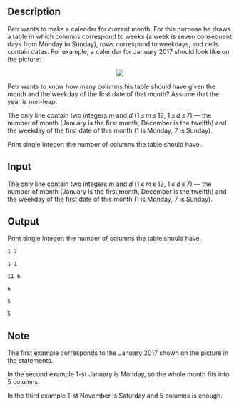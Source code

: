 ## Description

<div><p>Petr wants to make a calendar for current month. For this purpose he draws a table in which columns correspond to weeks (a week is seven consequent days from Monday to Sunday), rows correspond to weekdays, and cells contain dates. For example, a calendar for January 2017 should look like on the picture:</p><center> <img class="tex-graphics" src="file://Znah3v4b.png" style="max-width: 100.0%;max-height: 100.0%;"> </center><p>Petr wants to know how many columns his table should have given the month and the weekday of the first date of that month? Assume that the year is non-leap.</p></div><div class="input-specification"><p>The only line contain two integers <span class="tex-span"><i>m</i></span> and <span class="tex-span"><i>d</i></span> (<span class="tex-span">1 ≤ <i>m</i> ≤ 12</span>, <span class="tex-span">1 ≤ <i>d</i> ≤ 7</span>)&nbsp;— the number of month (January is the first month, December is the twelfth) and the weekday of the first date of this month (<span class="tex-span">1</span> is Monday, <span class="tex-span">7</span> is Sunday).</p></div><div class="output-specification"><p>Print single integer: the number of columns the table should have.</p></div>

## Input

<p>The only line contain two integers <span class="tex-span"><i>m</i></span> and <span class="tex-span"><i>d</i></span> (<span class="tex-span">1 ≤ <i>m</i> ≤ 12</span>, <span class="tex-span">1 ≤ <i>d</i> ≤ 7</span>)&nbsp;— the number of month (January is the first month, December is the twelfth) and the weekday of the first date of this month (<span class="tex-span">1</span> is Monday, <span class="tex-span">7</span> is Sunday).</p>

## Output

<p>Print single integer: the number of columns the table should have.</p>





```input1
1 7

```




```input2
1 1

```




```input3
11 6

```




```output1
6

```




```output2
5

```




```output3
5

```



## Note

<p>The first example corresponds to the January 2017 shown on the picture in the statements.</p><p>In the second example <span class="tex-span">1</span>-st January is Monday, so the whole month fits into <span class="tex-span">5</span> columns.</p><p>In the third example <span class="tex-span">1</span>-st November is Saturday and <span class="tex-span">5</span> columns is enough.</p>
